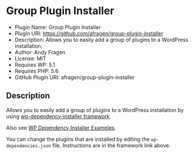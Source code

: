 # Group Plugin Installer

 * Plugin Name: Group Plugin Installer
 * Plugin URI: https://github.com/afragen/group-plugin-installer
 * Description: Allows you to easily add a group of plugins to a WordPress installation.
 * Author: Andy Fragen
 * License: MIT
 * Requires WP: 5.1
 * Requires PHP: 5.6
 * GitHub Plugin URI: afragen/group-plugin-installer

## Description

Allows you to easily add a group of plugins to a WordPress installation by using [wp-dependency-installer framework](https://github.com/afragen/wp-dependency-installer).

Also see [WP Dependency Installer Examples](https://github.com/afragen/wp-dependency-installer-examples).

You can change the plugins that are installed by editing the `wp-dependencies.json` file. Instructions are in the framework link above.
